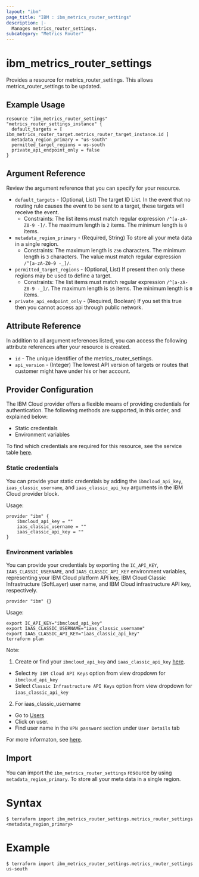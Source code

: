 ```yaml
---
layout: "ibm"
page_title: "IBM : ibm_metrics_router_settings"
description: |-
  Manages metrics_router_settings.
subcategory: "Metrics Router"
---
```


# ibm_metrics_router_settings

Provides a resource for metrics_router_settings. This allows metrics_router_settings to be updated.

## Example Usage

```hcl
resource "ibm_metrics_router_settings" "metrics_router_settings_instance" {
  default_targets = [ ibm_metrics_router_target.metrics_router_target_instance.id ]
  metadata_region_primary = "us-south"
  permitted_target_regions = us-south
  private_api_endpoint_only = false
}
```

## Argument Reference

Review the argument reference that you can specify for your resource.

* `default_targets` - (Optional, List) The target ID List. In the event that no routing rule causes the event to be sent to a target, these targets will receive the event.
  * Constraints: The list items must match regular expression `/^[a-zA-Z0-9 -]/`. The maximum length is `2` items. The minimum length is `0` items.
* `metadata_region_primary` - (Required, String) To store all your meta data in a single region.
  * Constraints: The maximum length is `256` characters. The minimum length is `3` characters. The value must match regular expression `/^[a-zA-Z0-9 -_]/`.
* `permitted_target_regions` - (Optional, List) If present then only these regions may be used to define a target.
  * Constraints: The list items must match regular expression `/^[a-zA-Z0-9 -_]/`. The maximum length is `16` items. The minimum length is `0` items.
* `private_api_endpoint_only` - (Required, Boolean) If you set this true then you cannot access api through public network.

## Attribute Reference

In addition to all argument references listed, you can access the following attribute references after your resource is created.

* `id` - The unique identifier of the metrics_router_settings.
* `api_version` - (Integer) The lowest API version of targets or routes that customer might have under his or her account.

## Provider Configuration

The IBM Cloud provider offers a flexible means of providing credentials for authentication. The following methods are supported, in this order, and explained below:

- Static credentials
- Environment variables

To find which credentials are required for this resource, see the service table [here](https://cloud.ibm.com/docs/ibm-cloud-provider-for-terraform?topic=ibm-cloud-provider-for-terraform-provider-reference#required-parameters).

### Static credentials

You can provide your static credentials by adding the `ibmcloud_api_key`, `iaas_classic_username`, and `iaas_classic_api_key` arguments in the IBM Cloud provider block.

Usage:
```
provider "ibm" {
    ibmcloud_api_key = ""
    iaas_classic_username = ""
    iaas_classic_api_key = ""
}
```

### Environment variables

You can provide your credentials by exporting the `IC_API_KEY`, `IAAS_CLASSIC_USERNAME`, and `IAAS_CLASSIC_API_KEY` environment variables, representing your IBM Cloud platform API key, IBM Cloud Classic Infrastructure (SoftLayer) user name, and IBM Cloud infrastructure API key, respectively.

```
provider "ibm" {}
```

Usage:
```
export IC_API_KEY="ibmcloud_api_key"
export IAAS_CLASSIC_USERNAME="iaas_classic_username"
export IAAS_CLASSIC_API_KEY="iaas_classic_api_key"
terraform plan
```

Note:

1. Create or find your `ibmcloud_api_key` and `iaas_classic_api_key` [here](https://cloud.ibm.com/iam/apikeys).
  - Select `My IBM Cloud API Keys` option from view dropdown for `ibmcloud_api_key`
  - Select `Classic Infrastructure API Keys` option from view dropdown for `iaas_classic_api_key`
2. For iaas_classic_username
  - Go to [Users](https://cloud.ibm.com/iam/users)
  - Click on user.
  - Find user name in the `VPN password` section under `User Details` tab

For more informaton, see [here](https://registry.terraform.io/providers/IBM-Cloud/ibm/latest/docs#authentication).

## Import

You can import the `ibm_metrics_router_settings` resource by using `metadata_region_primary`. To store all your meta data in a single region.

# Syntax
```
$ terraform import ibm_metrics_router_settings.metrics_router_settings <metadata_region_primary>
```

# Example
```
$ terraform import ibm_metrics_router_settings.metrics_router_settings us-south
```
